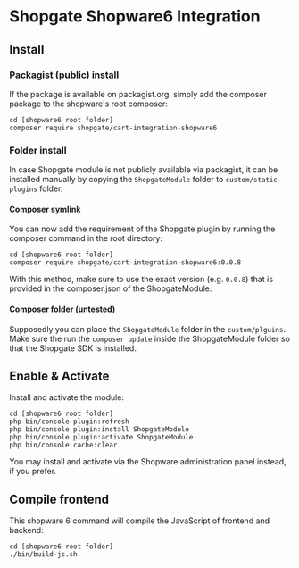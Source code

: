 # Shopgate Shopware6 Integration

## Install

### Packagist (public) install
If the package is available on packagist.org, simply add the composer package to the shopware's root composer:
```shell
cd [shopware6 root folder]
composer require shopgate/cart-integration-shopware6
```

### Folder install

In case Shopgate module is not publicly available via packagist, it can be installed manually by copying the
`ShopgateModule` folder to `custom/static-plugins` folder.

#### Composer symlink
You can now add the requirement of the Shopgate plugin by running the composer command in the root directory:
```shell
cd [shopware6 root folder]
composer require shopgate/cart-integration-shopware6:0.0.8
```
With this method, make sure to use the exact version (e.g. `0.0.8`) that is provided in the composer.json of
the ShopgateModule.

#### Composer folder (untested)
Supposedly you can place the `ShopgateModule` folder in the `custom/plguins`. 
Make sure the run the `composer update` inside the ShopgateModule folder so that the Shopgate SDK is installed.

## Enable & Activate
Install and activate the module:
```shell
cd [shopware6 root folder]
php bin/console plugin:refresh
php bin/console plugin:install ShopgateModule
php bin/console plugin:activate ShopgateModule
php bin/console cache:clear
```
You may install and activate via the Shopware administration panel instead, if you prefer.

## Compile frontend
This shopware 6 command will compile the JavaScript of frontend and backend:
```shell
cd [shopware6 root folder]
./bin/build-js.sh
```
